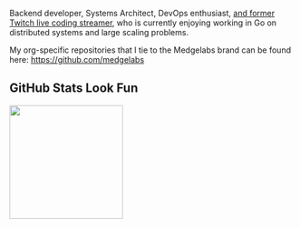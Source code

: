 Backend developer, Systems Architect, DevOps enthusiast, <a href="https://youtube.com/playlist?list=PL5WgwHl4ZzQ33iEoB8EhSpTJie4ro-371">and former Twitch live coding streamer</a>, who is currently enjoying working in Go on distributed systems and large scaling problems.

My org-specific repositories that I tie to the Medgelabs brand can be found here: https://github.com/medgelabs

## GitHub Stats Look Fun

<a href="https://github.com/MatthewEdge">
    <img height="200px" align="center" src="https://github-readme-stats.vercel.app/api/top-langs/?username=MatthewEdge&layout=compact&langs_count=10&title_color=eceff4&text_color=eceff4&bg_color=3b4252&count_private=true"/>
</a>
